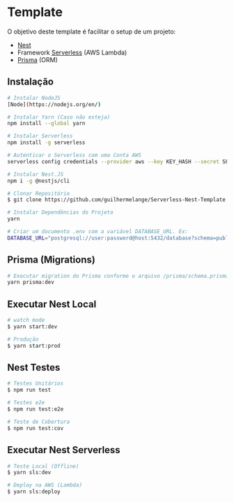 # Template
O objetivo deste template é facilitar o setup de um projeto:
  - [Nest](https://nestjs.com/)
  - Framework [Serverless](https://www.serverless.com/) (AWS Lambda)
  - [Prisma](https://www.prisma.io/) (ORM)

## Instalação

```bash
# Instalar NodeJS
[Node](https://nodejs.org/en/)

# Instalar Yarn (Caso não esteja)
npm install --global yarn

# Instalar Serverless
npm install -g serverless

# Autenticar o Serverless com uma Conta AWS
serverless config credentials --provider aws --key KEY_HASH --secret SECRET_HASH

# Instalar Nest.JS
npm i -g @nestjs/cli

# Clonar Repositório
$ git clone https://github.com/guilhermelange/Serverless-Nest-Template.git

# Instalar Dependências do Projeto
yarn

# Criar um documento .env com a variável DATABASE_URL. Ex:
DATABASE_URL="postgresql://user:password@host:5432/database?schema=public"
```

## Prisma (Migrations)
```bash
# Executar migration do Prisma conforme o arquivo /prisma/schema.prisma
yarn prisma:dev
```

## Executar Nest Local

```bash
# watch mode
$ yarn start:dev

# Produção
$ yarn start:prod
```

## Nest Testes

```bash
# Testes Unitários
$ npm run test

# Testes e2e
$ npm run test:e2e

# Teste de Cobertura
$ npm run test:cov
```

## Executar Nest Serverless

```bash
# Teste Local (Offline)
$ yarn sls:dev

# Deploy na AWS (Lambda)
$ yarn sls:deploy